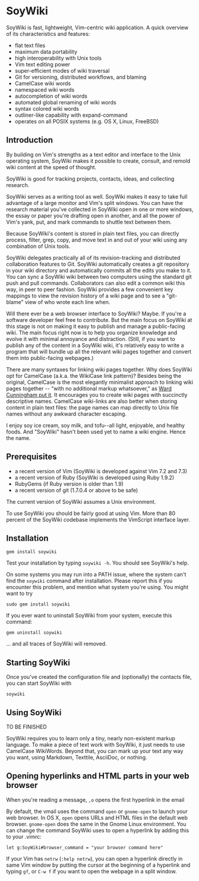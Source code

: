 # SoyWiki

SoyWiki is fast, lightweight, Vim-centric wiki application. A quick
overview of its characteristics and features:

* flat text files
* maximum data portability
* high interoperability with Unix tools
* Vim text editing power
* super-efficient modes of wiki traversal 
* Git for versioning, distributed workflows, and blaming
* CamelCase wiki words
* namespaced wiki words
* autocompletion of wiki words
* automated global renaming of wiki words
* syntax colored wiki words
* outliner-like capability with expand-command 
* operates on all POSIX systems (e.g. OS X, Linux, FreeBSD)


## Introduction

By building on Vim's strengths as a text editor and interface to the
Unix operating system, SoyWiki makes it possible to create, consult, and
remold wiki content at the speed of thought. 

SoyWiki is good for tracking projects, contacts, ideas, and collecting
research. 

SoyWiki serves as a writing tool as well. SoyWiki makes it easy to take
full advantage of a large monitor and Vim's split windows. You can have
the research material you've collected in SoyWiki open in one or more
windows, the essay or paper you're drafting open in another, and all the
power of Vim's yank, put, and mark commands to shuttle text between
them.

Because SoyWiki's content is stored in plain text files, you can
directly process, filter, grep, copy, and move text in and out of your
wiki using any combination of Unix tools.

SoyWiki delegates practically all of its revision-tracking and
distributed collaboration features to Git.  SoyWiki automatically
creates a git repository in your wiki directory and automatically
commits all the edits you make to it.  You can sync a SoyWiki wiki
between two computers using the standard git push and pull commands.
Collaborators can also edit a common wiki this way, in peer to peer
fashion. SoyWiki provides a few convenient key mappings to view the
revision history of a wiki page and to see a "git-blame" view of who
wrote each line when.

Will there ever be a web browser interface to SoyWiki? Maybe. If you're
a software developer feel free to contribute. But the main focus on
SoyWiki at this stage is not on making it easy to publish and manage a
public-facing wiki. The main focus right now is to help you organize
knowledge and evolve it with minimal annoyance and distraction.  (Still,
if you want to publish any of the content in a SoyWiki wiki, it's
relatively easy to write a program that will bundle up all the relevant
wiki pages together and convert them into public-facing webpages.)

There are many syntaxes for linking wiki pages together. Why does
SoyWiki opt for CamelCase (a.k.a. the WikiCase link pattern)? Besides
being the original, CamelCase is the most elegantly minimalist approach
to linking wiki pages together -- "with no additional markup
whatsoever," as [Ward Cunningham put it][ward].  It encourages you to
create wiki pages with succinctly descriptive names.  CamelCase
wiki-links are also better when storing content in plain text files: the
page names can map directly to Unix file names without any awkward
character escaping.

[ward]:http://c2.com/cgi/wiki?WikiCase

I enjoy soy ice cream, soy milk, and tofu--all light, enjoyable, and
healthy foods. And "SoyWiki" hasn't been used yet to name a wiki engine.
Hence the name.


## Prerequisites

* a recent version of Vim (SoyWiki is developed against Vim 7.2 and 7.3)
* a recent version of Ruby (SoyWiki is developed using Ruby 1.9.2)
* RubyGems (if Ruby version is older than 1.9)
* a recent version of git (1.7.0.4 or above to be safe)

The current version of SoyWiki assumes a Unix environment. 

To use SoyWiki you should be fairly good at using Vim. More than 80
percent of the SoyWiki codebase implements the VimScript interface
layer.


## Installation

    gem install soywiki

Test your installation by typing `soywiki -h`. You should see SoyWiki's help.

On some systems you may run into a PATH issue, where the system can't find the
`soywiki` command after installation. Please report this if you encounter this
problem, and mention what system you're using. You might want to try 

    sudo gem install soywiki

If you ever want to uninstall SoyWiki from your system, execute this command:

    gem uninstall soywiki

... and all traces of SoyWiki will removed.

## Starting SoyWiki

Once you've created the configuration file and (optionally) the contacts file,
you can start SoyWiki with

    soywiki

## Using SoyWiki


TO BE FINISHED


SoyWiki requires you to learn only a tiny, nearly
non-existent markup language.  To make a piece of text work with
SoyWiki, it just needs to use CamelCase WikiWords.  Beyond that, you can
mark up your text any way you want, using Markdown, Texttile, AsciiDoc,
or nothing.

## Opening hyperlinks and HTML parts in your web browser

When you're reading a message, `,o` opens the first hyperlink in the email

By default, the vmail uses the command `open` or `gnome-open` to launch your
web browser. In OS X, `open` opens URLs and HTML files in the default web
browser.  `gnome-open` does the same in the Gnome Linux environment.  You can
change the command SoyWiki uses to open a hyperlink by adding this to your
.vimrc:

    let g:SoyWiki#browser_command = "your browser command here"

If your Vim has `netrw` (`:help netrw`), you can open a hyperlink directly in
same Vim window by putting the cursor at the beginning of a hyperlink and
typing `gf`, or `C-w f` if you want to open the webpage in a split window. 



